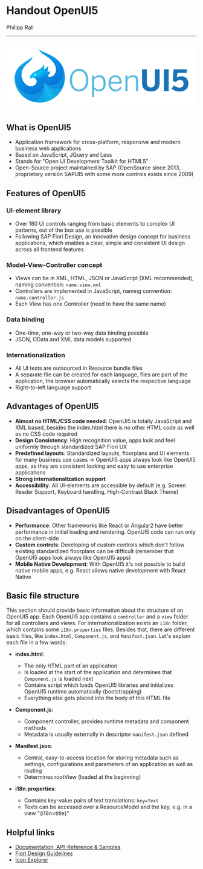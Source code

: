 # Handout OpenUI5

Philipp Rall

---

![UI5 Logo](img/UI5_logo.png)

## What is OpenUI5

- Application framework for cross-platform, responsive and modern business web applications
- Based on JavaScript, JQuery and Less
- Stands for "Open UI Development Toolkit for HTML5"
- Open-Source project maintained by SAP (OpenSource since 2013, proprietary version SAPUI5 with some more controls exists since 2009)

## Features of OpenUI5

### UI-element library

- Over 180 UI controls ranging from basic elements to complex UI patterns, out of the box use is possible
- Following SAP Fiori Design, an innovative design concept for business applications, which enables a clear, simple and consistent UI design across all frontend features

### Model-View-Controller concept

- Views can be in XML, HTML, JSON or JavaScript (XML recommended), naming convention: ```name.view.xml```
- Controllers are implemented in JavaScript, naming convention: ```name.controller.js```
- Each View has one Controller (need to have the same name)

### Data binding

- One-time, one-way or two-way data binding possible
- JSON, OData and XML data models supported

### Internationalization

- All UI texts are outsourced in Resource bundle files
- A separate file can be created for each language, files are part of the application, the browser automatically selects the respective language
- Right-to-left language support

## Advantages of OpenUI5

- **Almost no HTML/CSS code needed**: OpenUI5 is totally JavaScript and XML based, besides the index.html there is no other HTML code as well as no CSS code required
- **Design Consistency**: High recognition value, apps look and feel uniformly through standardized SAP Fiori UX
- **Predefined layouts**: Standardized layouts, floorplans and UI elements for many business use cases
  &rarr; OpenUI5 apps always look like OpenUI5 apps, as they are consistent looking and easy to use enterprise applications
- **Strong internationalization support**
- **Accessibility**: All UI-elements are accessible by default (e.g. Screen Reader Support, Keyboard handling, High-Contrast Black Theme)

## Disadvantages of OpenUI5

- **Performance**: Other frameworks like React or Angular2 have better performance in initial loading and rendering. OpenUI5 code can run only on the client-side
- **Custom controls**: Developing of custom controls which don't follow existing standardized floorplans can be difficult (remember that OpenUI5 apps look always like OpenUI5 apps)
- **Mobile Native Development**: With OpenUI5 it's not possible to build native mobile apps, e.g. React allows native development with React Native

## Basic file structure

This section should provide basic information about the structure of an OpenUI5 app.  Each OpenUI5 app contains a ```controller``` and a  ```view``` folder for all controllers and views. For internationalization exists an ```i18n``` folder, which contains some ```i18n.properties``` files. Besides that, there are different basic files, like  ```index.html```,  ```Component.js```, and ```Manifest.json```. Let's explain each file in a few words:

- **index.html**:
  - The only HTML part of an application
  - Is loaded at the start of the application and determines that ```Component.js``` is loaded next
  - Contains script which loads OpenUI5 libraries and initializes OpenUI5 runtime automatically (bootstrapping)
  - Everything else gets placed into the body of this HTML file
  
- **Component.js**:
  - Component controller, provides runtime metadata and component methods
  - Metadata is usually externally in descriptor ```manifest.json``` defined

- **Manifest.json**:
  - Central, easy-to-access location for storing metadata such as settings, configurations and parameters of an application as well as routing
  - Determines rootView (loaded at the beginning)
  
- **i18n.properties**:
  - Contains key-value pairs of text translations: ```key=Text```
  - Texts can be accessed over a ResourceModel and the key, e.g. in a view "{i18n>title}"

## Helpful links

- [Documentation, API-Reference & Samples](https://openui5.hana.ondemand.com/)
- [Fiori Design Guidelines](https://experience.sap.com/fiori-design-web/)
- [Icon Explorer](https://sapui5.netweaver.ondemand.com/test-resources/sap/m/demokit/iconExplorer/webapp/index.html#/overview/SAP-icons)
